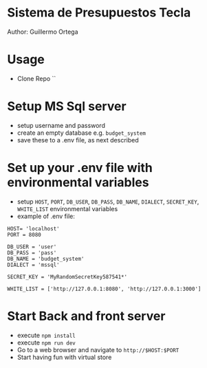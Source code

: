 # Sistema de Presupuestos Tecla
Author: Guillermo Ortega

# Usage
* Clone Repo ``

# Setup MS Sql server
* setup username and password
* create an empty database e.g.
``` budget_system ```
* save these to a .env file, as next described

# Set up your .env file with environmental variables
*  setup ``` HOST ```, ```PORT```, ```DB_USER```, ```DB_PASS```, ``` DB_NAME ```, ``` DIALECT ```, ``` SECRET_KEY ```, ``` WHITE_LIST ``` environmental variables
* example of .env file:

```
HOST= 'localhost'
PORT = 8080

DB_USER = 'user'
DB_PASS = 'pass'
DB_NAME = 'budget_system'
DIALECT = 'mssql'

SECRET_KEY = 'MyRandomSecretKey587541*'

WHITE_LIST = ['http://127.0.0.1:8080', 'http://127.0.0.1:3000']
```

# Start Back and front server
* execute `npm install`
* execute `npm run dev`
* Go to a web browser and navigate to ```http://$HOST:$PORT```
* Start having fun with virtual store
